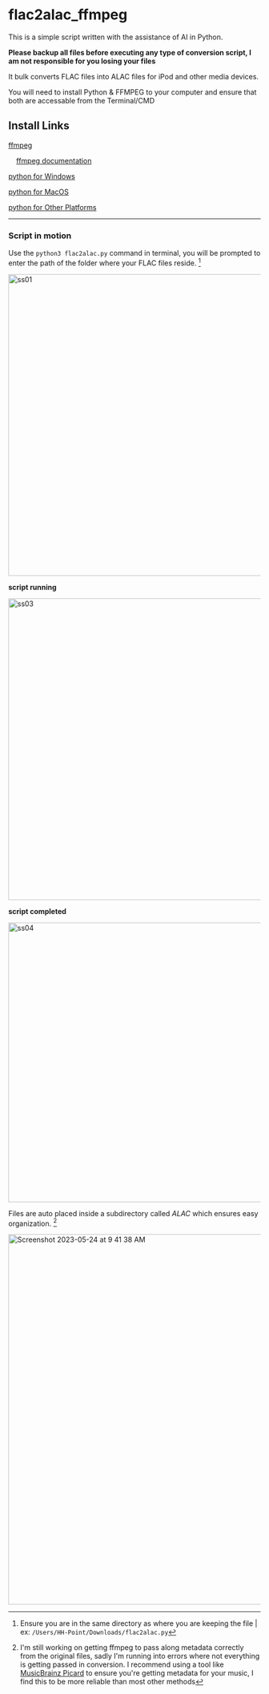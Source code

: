 # flac2alac_ffmpeg
This is a simple script written with the assistance of AI in Python.

**Please backup all files before executing any type of conversion script, I am not responsible for you losing your files**

It bulk converts FLAC files into ALAC files for iPod and other media devices.

You will need to install Python & FFMPEG to your computer and ensure that both are accessable from the Terminal/CMD

## Install Links
[ffmpeg](https://ffmpeg.org/)

  &nbsp;&nbsp;&nbsp;&nbsp;[ffmpeg documentation](https://ffmpeg.org/documentation.html)
  
[python for Windows](https://www.python.org/downloads/windows/)

[python for MacOS](https://www.python.org/downloads/macos/)

[python for Other Platforms](https://www.python.org/download/other/)

---

### Script in motion

Use the `python3 flac2alac.py` command in terminal, you will be prompted to enter the path of the folder where your FLAC files reside. [^1]
  
  <img width="602" alt="ss01" src="https://github.com/HH-Point/flac2alac_ffmpeg/assets/63919543/9e99b4be-32eb-43dd-98cf-6b10ab4c1bad">

**script running**

  <img width="602" alt="ss03" src="https://github.com/HH-Point/flac2alac_ffmpeg/assets/63919543/97cbffe2-86df-4d53-a1b7-3cf1091a20c0">
  
**script completed**

  <img width="558" alt="ss04" src="https://github.com/HH-Point/flac2alac_ffmpeg/assets/63919543/4ff726b1-7aee-4521-ae60-ab7fe4ae87d2">

Files are auto placed inside a subdirectory called *ALAC* which ensures easy organization. [^2]

  <img width="739" alt="Screenshot 2023-05-24 at 9 41 38 AM" src="https://github.com/HH-Point/flac2alac_ffmpeg/assets/63919543/cfa94dfa-a9be-4054-b407-08acda3cc03d">


[^1]: Ensure you are in the same directory as where you are keeping the file | ex: `/Users/HH-Point/Downloads/flac2alac.py`
[^2]: I'm still working on getting ffmpeg to pass along metadata correctly from the original files, sadly I'm running into errors where not everything is getting passed in conversion. I recommend using a tool like [MusicBrainz Picard](https://picard.musicbrainz.org/) to ensure you're getting metadata for your music, I find this to be more reliable than most other methods
